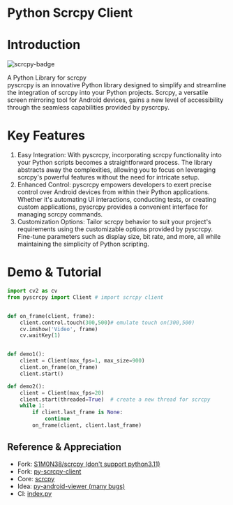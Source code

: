 # Python Scrcpy Client

# Introduction
![scrcpy-badge](https://img.shields.io/badge/scrcpy-v1.20-violet)

A Python Library for scrcpy  
pyscrcpy is an innovative Python library designed to simplify and streamline the integration of scrcpy into your Python projects. Scrcpy, a versatile screen mirroring tool for Android devices, gains a new level of accessibility through the seamless capabilities provided by pyscrcpy.

# Key Features

1. Easy Integration: With pyscrcpy, incorporating scrcpy functionality into your Python scripts becomes a straightforward process. The library abstracts away the complexities, allowing you to focus on leveraging scrcpy's powerful features without the need for intricate setup.
2. Enhanced Control: pyscrcpy empowers developers to exert precise control over Android devices from within their Python applications. Whether it's automating UI interactions, conducting tests, or creating custom applications, pyscrcpy provides a convenient interface for managing scrcpy commands.
3. Customization Options: Tailor scrcpy behavior to suit your project's requirements using the customizable options provided by pyscrcpy. Fine-tune parameters such as display size, bit rate, and more, all while maintaining the simplicity of Python scripting.

# Demo & Tutorial
```python
import cv2 as cv
from pyscrcpy import Client # import scrcpy client


def on_frame(client, frame):
    client.control.touch(300,500)# emulate touch on(300,500)
    cv.imshow('Video', frame)
    cv.waitKey(1)


def demo1():
    client = Client(max_fps=1, max_size=900)
    client.on_frame(on_frame)
    client.start()

def demo2():
    client = Client(max_fps=20)
    client.start(threaded=True)  # create a new thread for scrcpy
    while 1:
        if client.last_frame is None:
            continue
        on_frame(client, client.last_frame)
```

## Reference & Appreciation
- Fork: [S1M0N38/scrcpy (don't support python3.11)](https://github.com/S1M0N38/scrcpy)
- Fork: [py-scrcpy-client](https://github.com/leng-yue/py-scrcpy-client)
- Core: [scrcpy](https://github.com/Genymobile/scrcpy)
- Idea: [py-android-viewer (many bugs)](https://github.com/razumeiko/py-android-viewer)
- CI: [index.py](https://github.com/index-py/index.py)

